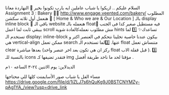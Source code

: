 ﺍﻟﺴﻼﻡ ﻋﻠﻴﻜﻢ .. ﺍﺯﻳﻜﻮﺍ ﻳﺎ ﺷﺒﺎﺏ ﻋﺎﻣﻠﻴﻦ ﺍﻳﻪ ﻳﺎﺭﺏ ﺗﻜﻮﻧﻮﺍ ﺑﺨﻴﺮ 💜
 ﺍﻟﻨﻬﺎﺭﺩﺓ ﻣﻌﺎﻧﺎ Assignment 3 : Bakery 🥖🔗 http://www.engage.veented.com/bakery/
ﺍﻟﻤﻄﻠﻮﺏ
🔴 ﻫﻨﻌﻤﻞ ﺃﻭﻝ ﺗﻼﺗﻪ ﺳﻜﺸﻦ [ Home & Who we are & Our Location ]  ﺑﺎﻟـ display inline block 🔴 ﺑﺎﻗﻲ ﺍﻟـ website ﻫﻨﻌﻤﻠﻪ ﺑﺎﻟـ float🔴 
ﻓﻴﻪ ﻣﺴﺘﻄﻴﻞ ﺻﻐﻴﺮ ﻛﺪﺍ ﻓﻰ ﺍﻟﺠﻨﺐ ﺑﻴﺒﻘﻲ ﺛﺎﺑﺖ ﻟﻤﺎ ﺍﻋﻤﻞ scroll ﻣﺶ ﻣﻄﻠﻮﺏ ﻧﻌﻤﻠﻪﻛﺎﻟﻌﺎﺩﺓ ﺷﻮﻳﺔ hints ﺗﺴﺎﻋﺪﻙ✨
1️⃣ ﻟﻤﺎ ﺗﺴﺘﺨﺪﻡ ﺍﻟـ display: inline-block ﺑﻴﻜﻮﻥ ﻋﻨﺪﻧﺎ ﺧﺎﺻﻴﺔ ﺗﺨﻠﻴﻨﺎ ﻧﺘﺤﻜﻢ ﻓﻲ ﺍﻟﻌﻨﺼﺮ ﺍﻛﺘﺮ ﻭ ﻫﻲ vertical-align ﻣﻤﻜﻦ ﺗﻌﻤﻞ search ﻋﻨﻬﺎ.
2️⃣ﻟﻤﺎ ﺗﺴﺘﺨﺪﻡ ﺍﻟـ float ﻣﺘﻨﺴﺎﺵ ﺗﻌﻤﻞ clear ﺑﻌﺪﻫﺎ ﻣﺒﺎﺷﺮﺓ (ﺭﻛﺰ ﺍﻥ ﻫﻲ ﺗﻜﻮﻥ ﺑﻌﺪ ﺍﺧﺮ ﻋﻨﺼﺮ ﻭﺍﺧﺪ float ﻗﺒﻞ ﻗﻔﻠﺔ ﺍﻻﺏ ).
3️⃣ ﺑﺎﻟﻨﺴﺒﺔ ﻟﻠـ icons ﻓﺘﻘﺪﺭ ﺗﻀﻴﻔﻬﺎ ﻛـ img ﻣﺆﻗﺘﺎ ﻟﺤﺪ ﻣﺎ ﻧﺎﺧﺪ ﻃﺮﻳﻘﺔ ﺃﻓﻀﻞ .

الديدلاين: يوم الاتنين ٢٤-٣ الساعه ١٠م



مساء الفل يا شباب
صور الأسايمنت كلها للي محتاجها
https://drive.google.com/file/d/1iZLJ7s6hQuKg9J0BSTCNYMZy-pAg1YA_/view?usp=drive_link
